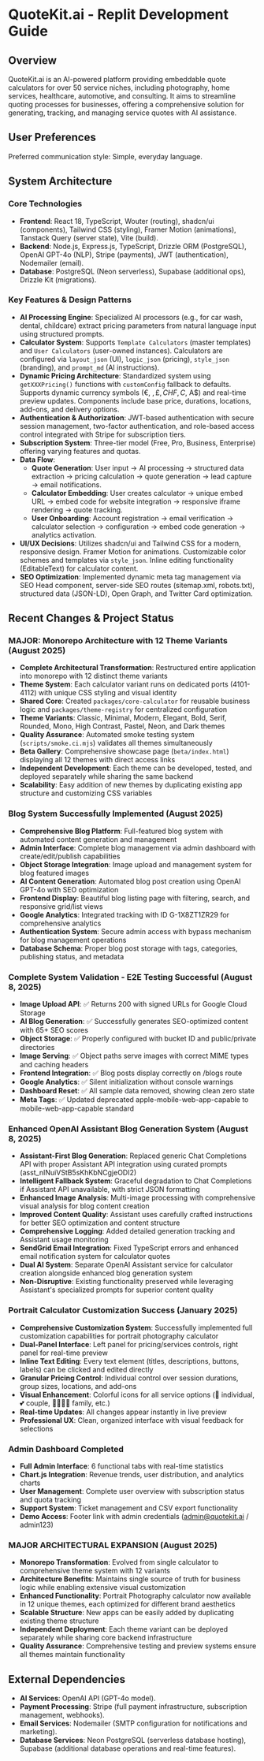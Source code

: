 # QuoteKit.ai - Replit Development Guide

## Overview
QuoteKit.ai is an AI-powered platform providing embeddable quote calculators for over 50 service niches, including photography, home services, healthcare, automotive, and consulting. It aims to streamline quoting processes for businesses, offering a comprehensive solution for generating, tracking, and managing service quotes with AI assistance.

## User Preferences
Preferred communication style: Simple, everyday language.

## System Architecture

### Core Technologies
- **Frontend**: React 18, TypeScript, Wouter (routing), shadcn/ui (components), Tailwind CSS (styling), Framer Motion (animations), Tanstack Query (server state), Vite (build).
- **Backend**: Node.js, Express.js, TypeScript, Drizzle ORM (PostgreSQL), OpenAI GPT-4o (NLP), Stripe (payments), JWT (authentication), Nodemailer (email).
- **Database**: PostgreSQL (Neon serverless), Supabase (additional ops), Drizzle Kit (migrations).

### Key Features & Design Patterns
- **AI Processing Engine**: Specialized AI processors (e.g., for car wash, dental, childcare) extract pricing parameters from natural language input using structured prompts.
- **Calculator System**: Supports `Template Calculators` (master templates) and `User Calculators` (user-owned instances). Calculators are configured via `layout_json` (UI), `logic_json` (pricing), `style_json` (branding), and `prompt_md` (AI instructions).
- **Dynamic Pricing Architecture**: Standardized system using `getXXXPricing()` functions with `customConfig` fallback to defaults. Supports dynamic currency symbols (€, $, £, CHF, C$, A$) and real-time preview updates. Components include base price, durations, locations, add-ons, and delivery options.
- **Authentication & Authorization**: JWT-based authentication with secure session management, two-factor authentication, and role-based access control integrated with Stripe for subscription tiers.
- **Subscription System**: Three-tier model (Free, Pro, Business, Enterprise) offering varying features and quotas.
- **Data Flow**:
    - **Quote Generation**: User input -> AI processing -> structured data extraction -> pricing calculation -> quote generation -> lead capture -> email notifications.
    - **Calculator Embedding**: User creates calculator -> unique embed URL -> embed code for website integration -> responsive iframe rendering -> quote tracking.
    - **User Onboarding**: Account registration -> email verification -> calculator selection -> configuration -> embed code generation -> analytics activation.
- **UI/UX Decisions**: Utilizes shadcn/ui and Tailwind CSS for a modern, responsive design. Framer Motion for animations. Customizable color schemes and templates via `style_json`. Inline editing functionality (EditableText) for calculator content.
- **SEO Optimization**: Implemented dynamic meta tag management via SEO Head component, server-side SEO routes (sitemap.xml, robots.txt), structured data (JSON-LD), Open Graph, and Twitter Card optimization.

## Recent Changes & Project Status

### MAJOR: Monorepo Architecture with 12 Theme Variants (August 2025)
- **Complete Architectural Transformation**: Restructured entire application into monorepo with 12 distinct theme variants
- **Theme System**: Each calculator variant runs on dedicated ports (4101-4112) with unique CSS styling and visual identity
- **Shared Core**: Created `packages/core-calculator` for reusable business logic and `packages/theme-registry` for centralized configuration
- **Theme Variants**: Classic, Minimal, Modern, Elegant, Bold, Serif, Rounded, Mono, High Contrast, Pastel, Neon, and Dark themes
- **Quality Assurance**: Automated smoke testing system (`scripts/smoke.ci.mjs`) validates all themes simultaneously
- **Beta Gallery**: Comprehensive showcase page (`beta/index.html`) displaying all 12 themes with direct access links
- **Independent Development**: Each theme can be developed, tested, and deployed separately while sharing the same backend
- **Scalability**: Easy addition of new themes by duplicating existing app structure and customizing CSS variables

### Blog System Successfully Implemented (August 2025)
- **Comprehensive Blog Platform**: Full-featured blog system with automated content generation and management
- **Admin Interface**: Complete blog management via admin dashboard with create/edit/publish capabilities
- **Object Storage Integration**: Image upload and management system for blog featured images
- **AI Content Generation**: Automated blog post creation using OpenAI GPT-4o with SEO optimization
- **Frontend Display**: Beautiful blog listing page with filtering, search, and responsive grid/list views
- **Google Analytics**: Integrated tracking with ID G-1X8ZT1ZR29 for comprehensive analytics
- **Authentication System**: Secure admin access with bypass mechanism for blog management operations
- **Database Schema**: Proper blog post storage with tags, categories, publishing status, and metadata

### Complete System Validation - E2E Testing Successful (August 8, 2025)
- **Image Upload API**: ✅ Returns 200 with signed URLs for Google Cloud Storage
- **AI Blog Generation**: ✅ Successfully generates SEO-optimized content with 65+ SEO scores
- **Object Storage**: ✅ Properly configured with bucket ID and public/private directories
- **Image Serving**: ✅ Object paths serve images with correct MIME types and caching headers
- **Frontend Integration**: ✅ Blog posts display correctly on /blogs route
- **Google Analytics**: ✅ Silent initialization without console warnings
- **Dashboard Reset**: ✅ All sample data removed, showing clean zero state
- **Meta Tags**: ✅ Updated deprecated apple-mobile-web-app-capable to mobile-web-app-capable standard

### Enhanced OpenAI Assistant Blog Generation System (August 8, 2025)
- **Assistant-First Blog Generation**: Replaced generic Chat Completions API with proper Assistant API integration using curated prompts (asst_nINuiVStB5sKhKbNCgjeODI2)
- **Intelligent Fallback System**: Graceful degradation to Chat Completions if Assistant API unavailable, with strict JSON formatting
- **Enhanced Image Analysis**: Multi-image processing with comprehensive visual analysis for blog content creation
- **Improved Content Quality**: Assistant uses carefully crafted instructions for better SEO optimization and content structure
- **Comprehensive Logging**: Added detailed generation tracking and Assistant usage monitoring
- **SendGrid Email Integration**: Fixed TypeScript errors and enhanced email notification system for calculator quotes
- **Dual AI System**: Separate OpenAI Assistant service for calculator creation alongside enhanced blog generation system
- **Non-Disruptive**: Existing functionality preserved while leveraging Assistant's specialized prompts for superior content quality

### Portrait Calculator Customization Success (January 2025)
- **Comprehensive Customization System**: Successfully implemented full customization capabilities for portrait photography calculator
- **Dual-Panel Interface**: Left panel for pricing/services controls, right panel for real-time preview
- **Inline Text Editing**: Every text element (titles, descriptions, buttons, labels) can be clicked and edited directly
- **Granular Pricing Control**: Individual control over session durations, group sizes, locations, and add-ons
- **Visual Enhancement**: Colorful icons for all service options (👤 individual, 💕 couple, 👨‍👩‍👧‍👦 family, etc.)
- **Real-time Updates**: All changes appear instantly in live preview
- **Professional UX**: Clean, organized interface with visual feedback for selections

### Admin Dashboard Completed
- **Full Admin Interface**: 6 functional tabs with real-time statistics
- **Chart.js Integration**: Revenue trends, user distribution, and analytics charts
- **User Management**: Complete user overview with subscription status and quota tracking
- **Support System**: Ticket management and CSV export functionality
- **Demo Access**: Footer link with admin credentials (admin@quotekit.ai / admin123)

### MAJOR ARCHITECTURAL EXPANSION (August 2025)
- **Monorepo Transformation**: Evolved from single calculator to comprehensive theme system with 12 variants
- **Architecture Benefits**: Maintains single source of truth for business logic while enabling extensive visual customization
- **Enhanced Functionality**: Portrait Photography calculator now available in 12 unique themes, each optimized for different brand aesthetics
- **Scalable Structure**: New apps can be easily added by duplicating existing theme structure
- **Independent Deployment**: Each theme variant can be deployed separately while sharing core backend infrastructure
- **Quality Assurance**: Comprehensive testing and preview systems ensure all themes maintain functionality

## External Dependencies

- **AI Services**: OpenAI API (GPT-4o model).
- **Payment Processing**: Stripe (full payment infrastructure, subscription management, webhooks).
- **Email Services**: Nodemailer (SMTP configuration for notifications and marketing).
- **Database Services**: Neon PostgreSQL (serverless database hosting), Supabase (additional database operations and real-time features).